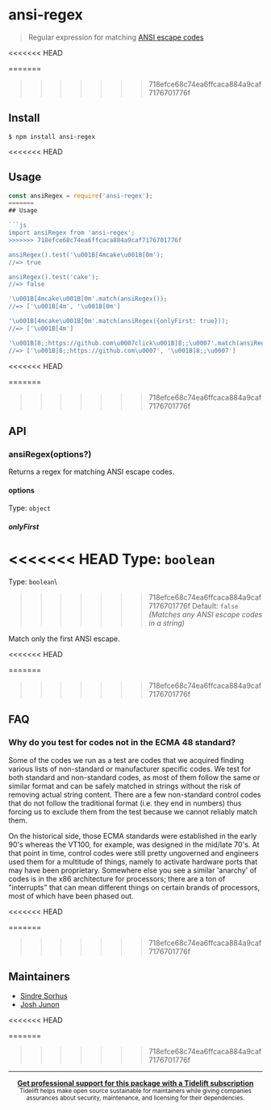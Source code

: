 # ansi-regex

> Regular expression for matching [ANSI escape codes](https://en.wikipedia.org/wiki/ANSI_escape_code)

<<<<<<< HEAD

=======
>>>>>>> 718efce68c74ea6ffcaca884a9caf7176701776f
## Install

```
$ npm install ansi-regex
```

<<<<<<< HEAD

## Usage

```js
const ansiRegex = require('ansi-regex');
=======
## Usage

```js
import ansiRegex from 'ansi-regex';
>>>>>>> 718efce68c74ea6ffcaca884a9caf7176701776f

ansiRegex().test('\u001B[4mcake\u001B[0m');
//=> true

ansiRegex().test('cake');
//=> false

'\u001B[4mcake\u001B[0m'.match(ansiRegex());
//=> ['\u001B[4m', '\u001B[0m']

'\u001B[4mcake\u001B[0m'.match(ansiRegex({onlyFirst: true}));
//=> ['\u001B[4m']

'\u001B]8;;https://github.com\u0007click\u001B]8;;\u0007'.match(ansiRegex());
//=> ['\u001B]8;;https://github.com\u0007', '\u001B]8;;\u0007']
```

<<<<<<< HEAD

=======
>>>>>>> 718efce68c74ea6ffcaca884a9caf7176701776f
## API

### ansiRegex(options?)

Returns a regex for matching ANSI escape codes.

#### options

Type: `object`

##### onlyFirst

<<<<<<< HEAD
Type: `boolean`<br>
=======
Type: `boolean`\
>>>>>>> 718efce68c74ea6ffcaca884a9caf7176701776f
Default: `false` *(Matches any ANSI escape codes in a string)*

Match only the first ANSI escape.

<<<<<<< HEAD

=======
>>>>>>> 718efce68c74ea6ffcaca884a9caf7176701776f
## FAQ

### Why do you test for codes not in the ECMA 48 standard?

Some of the codes we run as a test are codes that we acquired finding various lists of non-standard or manufacturer specific codes. We test for both standard and non-standard codes, as most of them follow the same or similar format and can be safely matched in strings without the risk of removing actual string content. There are a few non-standard control codes that do not follow the traditional format (i.e. they end in numbers) thus forcing us to exclude them from the test because we cannot reliably match them.

On the historical side, those ECMA standards were established in the early 90's whereas the VT100, for example, was designed in the mid/late 70's. At that point in time, control codes were still pretty ungoverned and engineers used them for a multitude of things, namely to activate hardware ports that may have been proprietary. Somewhere else you see a similar 'anarchy' of codes is in the x86 architecture for processors; there are a ton of "interrupts" that can mean different things on certain brands of processors, most of which have been phased out.

<<<<<<< HEAD

=======
>>>>>>> 718efce68c74ea6ffcaca884a9caf7176701776f
## Maintainers

- [Sindre Sorhus](https://github.com/sindresorhus)
- [Josh Junon](https://github.com/qix-)

<<<<<<< HEAD

=======
>>>>>>> 718efce68c74ea6ffcaca884a9caf7176701776f
---

<div align="center">
	<b>
		<a href="https://tidelift.com/subscription/pkg/npm-ansi-regex?utm_source=npm-ansi-regex&utm_medium=referral&utm_campaign=readme">Get professional support for this package with a Tidelift subscription</a>
	</b>
	<br>
	<sub>
		Tidelift helps make open source sustainable for maintainers while giving companies<br>assurances about security, maintenance, and licensing for their dependencies.
	</sub>
</div>
